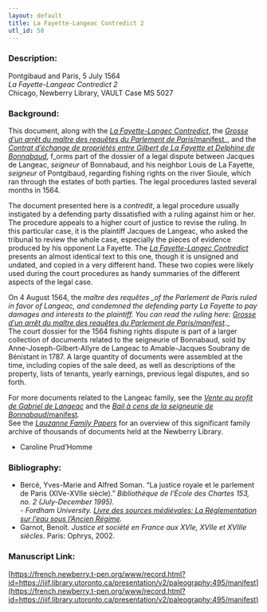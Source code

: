 ```yaml
---
layout: default
title: La Fayette-Langeac Contredict 2
utl_id: 58
---
```


### Description:

Pontgibaud and Paris, 5 July 1564<br>
_La Fayette-Langeac Contredict 2_<br>
Chicago, Newberry Library, VAULT Case MS 5027

### Background:

This document, along with the [_La Fayette-Langec Contredict_](https://french.newberry.t-pen.org/www/record.html?id=494#1cb27a31-6484-4695-881e-27df681da8bc), the [_Grosse d’un arrêt du maître des requêtes du Parlement de Paris_/manifest](https://french.newberry.t-pen.org/www/record.html?id=https://iiif.library.utoronto.ca/presentation/v2/paleography:498#088a459d-4506-4f2f-bddc-8e497b87aba1)_, and the _[_Contrat d’échange de propriétés entre Gilbert de La Fayette et Delphine de Bonnabaud_](https://french.newberry.t-pen.org/www/record.html?id=493#f017610c-046b-463a-9097-8c778dc6cdbb)_, f_orms part of the dossier of a legal dispute between Jacques de Langeac, _seigneur_ of Bonnabaud, and his neighbor Louis de La Fayette, _seigneur_ of Pontgibaud, regarding fishing rights on the river Sioule, which ran through the estates of both parties. The legal procedures lasted several months in 1564.

The document presented here is a _contredit_, a legal procedure usually instigated by a defending party dissatisfied with a ruling against him or her. The procedure appeals to a higher court of justice to revise the ruling. In this particular case, it is the plaintiff Jacques de Langeac, who asked the tribunal to review the whole case, especially the pieces of evidence produced by his opponent La Fayette. The [_La Fayette-Langec Contredict_](https://french.newberry.t-pen.org/www/record.html?id=494#1cb27a31-6484-4695-881e-27df681da8bc) presents an almost identical text to this one, though it is unsigned and undated, and copied in a very different hand. These two copies were likely used during the court procedures as handy summaries of the different aspects of the legal case.

On 4 August 1564, the _maître des requêtes __of the Parlement de Paris_ ruled in favor of Langeac, and condemned the defending party La Fayette to pay damages and interests to the plaintiff. You can read the ruling here: [_Grosse d’un arrêt du maître des requêtes du Parlement de Paris_/manifest](https://french.newberry.t-pen.org/www/record.html?id=https://iiif.library.utoronto.ca/presentation/v2/paleography:498#088a459d-4506-4f2f-bddc-8e497b87aba1)_._<br>
The court dossier for the 1564 fishing rights dispute is part of a larger collection of documents related to the seigneurie of Bonnabaud, sold by Anne-Joseph-Gilbert-Allyre de Langeac to Amable-Jacques Soubrany de Bénistant in 1787. A large quantity of documents were assembled at the time, including copies of the sale deed, as well as descriptions of the property, lists of tenants, yearly earnings, previous legal disputes, and so forth.

For more documents related to the Langeac family, see the [_Vente au profit de Gabriel de Langeac_](https://french.newberry.t-pen.org/www/record.html?id=482#c4089820-b63d-4fa0-b97a-67ac4710f455) and the [_Bail à cens de la seigneurie de Bonnabaud_/manifest](https://french.newberry.t-pen.org/www/record.html?id=https://iiif.library.utoronto.ca/presentation/v2/paleography:491#e6a054cf-5a1b-49e2-90b3-43fa9d2541ab)_._<br>
See the _<a href="http://newberry.org/lauzanne-family-papers">Lauzanne Family Papers</a>_ for an overview of this significant family archive of thousands of documents held at the Newberry Library.

- Caroline Prud’Homme

### Bibliography:

- Bercé, Yves-Marie and Alfred Soman. “La justice royale et le parlement de Paris (XIVe-XVIIe siècle).” _Bibliothèque de l’École des Chartes _153, no. 2 (July-December 1995).<br>
_-_ Fordham University. [_Livre des sources médiévales: La Réglementation sur l’eau sous l’Ancien Régime_](https://legacy.fordham.edu/halsall/french/eau.asp)_._
- Garnot, Benoît. _Justice et société en France aux XVIe, XVIIe et XVIIIe siècles_. Paris: Ophrys, 2002.

### Manuscript Link:

[https://french.newberry.t-pen.org/www/record.html?id=https://iiif.library.utoronto.ca/presentation/v2/paleography:495/manifest](https://french.newberry.t-pen.org/www/record.html?id=https://iiif.library.utoronto.ca/presentation/v2/paleography:495/manifest)
